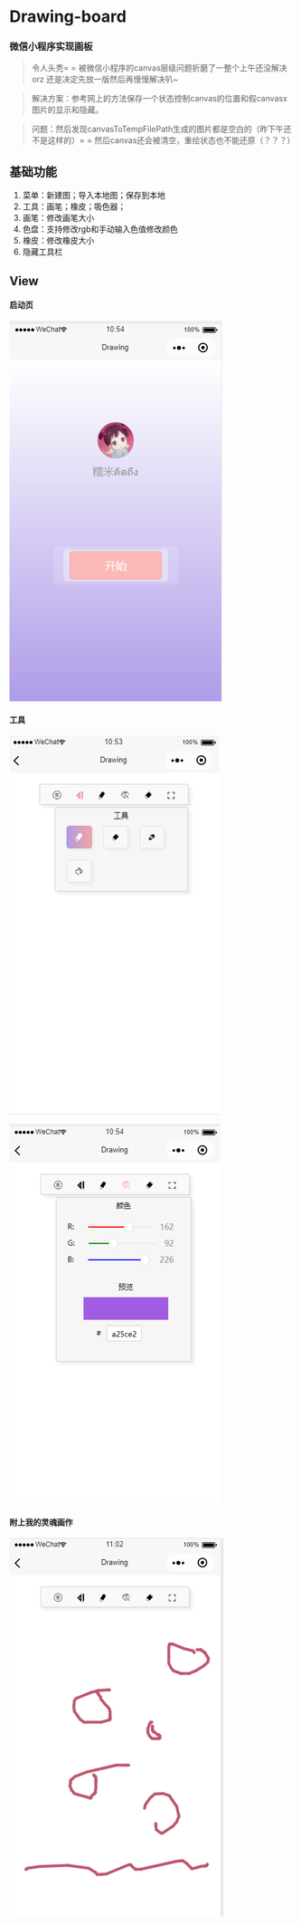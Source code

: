 # Drawing-board
### 微信小程序实现画板
> 令人头秃= = 被微信小程序的canvas层级问题折磨了一整个上午还没解决orz 还是决定先放一版然后再慢慢解决叭~ 

> 解决方案：参考网上的方法保存一个状态控制canvas的位置和假canvasx图片的显示和隐藏。 

> 问题：然后发现canvasToTempFilePath生成的图片都是空白的（昨下午还不是这样的）= = 然后canvas还会被清空，重绘状态也不能还原（？？？）

## 基础功能
1. 菜单：新建图；导入本地图；保存到本地
2. 工具：画笔；橡皮；吸色器；
3. 画笔：修改画笔大小
4. 色盘：支持修改rgb和手动输入色值修改颜色
5. 橡皮：修改橡皮大小
6. 隐藏工具栏
## View
#### 启动页
![image](img/1.png)
#### 工具
![image](img/2.png)

![image](img/3.png)
#### 附上我的灵魂画作
![image](img/4.png)


